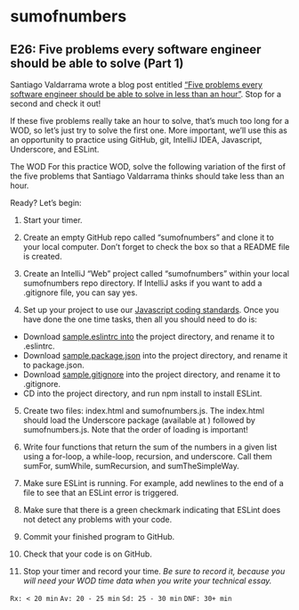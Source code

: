 # sumofnumbers
## E26: Five problems every software engineer should be able to solve (Part 1)

Santiago Valdarrama wrote a blog post entitled [“Five problems every software engineer should be able to solve in less than an hour”](https://web.archive.org/web/20200414191515/http://www.shiftedup.com/2015/05/07/five-programming-problems-every-software-engineer-should-be-able-to-solve-in-less-than-1-hour). Stop for a second and check it out!

If these five problems really take an hour to solve, that’s much too long for a WOD, so let’s just try to solve the first one. More important, we’ll use this as an opportunity to practice using GitHub, git, IntelliJ IDEA, Javascript, Underscore, and ESLint.

The WOD
For this practice WOD, solve the following variation of the first of the five problems that Santiago Valdarrama thinks should take less than an hour.

Ready? Let’s begin:

1. Start your timer.

2. Create an empty GitHub repo called “sumofnumbers” and clone it to your local computer. Don’t forget to check the box so that a README file is created.

3. Create an IntelliJ “Web” project called “sumofnumbers” within your local sumofnumbers repo directory. If IntelliJ asks if you want to add a .gitignore file, you can say yes.

4. Set up your project to use our [Javascript coding standards](https://courses.ics.hawaii.edu/ics314s22/morea/coding-standards/reading-javascript-coding-standards.html). Once you have done the one time tasks, then all you should need to do is:

  * Download [sample.eslintrc into](https://courses.ics.hawaii.edu/ics314s22/morea/coding-standards/sample.eslintrc) the project directory, and rename it to .eslintrc.
  * Download [sample.package.json](https://courses.ics.hawaii.edu/ics314s22/morea/coding-standards/sample.package.json) into the project directory, and rename it to package.json.
  * Download [sample.gitignore](https://courses.ics.hawaii.edu/ics314s22/morea/coding-standards/sample.gitignore) into the project directory, and rename it to .gitignore.
  * CD into the project directory, and run npm install to install ESLint.

5. Create two files: index.html and sumofnumbers.js. The index.html should load the Underscore package (available at <script src="//cdnjs.cloudflare.com/ajax/libs/underscore.js/1.8.3/underscore-min.js"></script>) followed by sumofnumbers.js. Note that the order of loading is important!

6. Write four functions that return the sum of the numbers in a given list using a for-loop, a while-loop, recursion, and underscore. Call them sumFor, sumWhile, sumRecursion, and sumTheSimpleWay.

7. Make sure ESLint is running. For example, add newlines to the end of a file to see that an ESLint error is triggered.

8. Make sure that there is a green checkmark indicating that ESLint does not detect any problems with your code.

9. Commit your finished program to GitHub.

10. Check that your code is on GitHub.

11. Stop your timer and record your time. *Be sure to record it, because you will need your WOD time data when you write your technical essay.*

`Rx: < 20 min` `Av: 20 - 25 min` `Sd: 25 - 30 min` `DNF: 30+ min`

